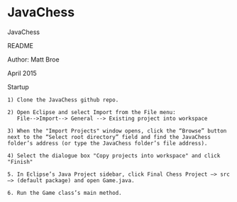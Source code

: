 # JavaChess

JavaChess

README 

Author: Matt Broe

April 2015

Startup

    1) Clone the JavaChess github repo.
     
    2) Open Eclipse and select Import from the File menu:
       File-->Import--> General --> Existing project into workspace

    3) When the "Import Projects" window opens, click the “Browse” button next to the “Select root directory” field and find the JavaChess folder’s address (or type the JavaChess folder’s file address).
    
    4) Select the dialogue box "Copy projects into workspace" and click "Finish"

    5. In Eclipse’s Java Project sidebar, click Final Chess Project —> src —> (default package) and open Game.java. 
  
    6. Run the Game class’s main method.
